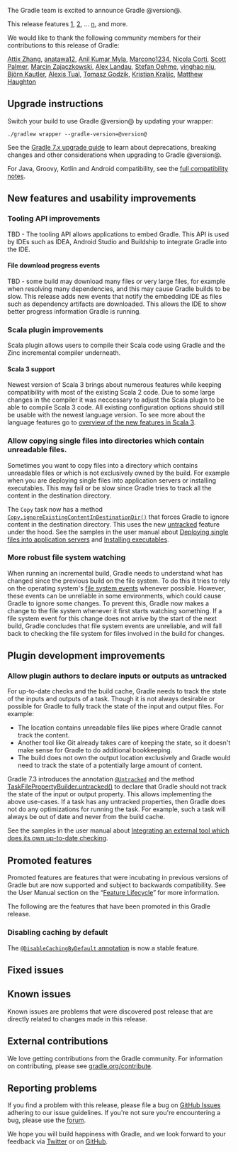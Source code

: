 The Gradle team is excited to announce Gradle @version@.

This release features [1](), [2](), ... [n](), and more.

We would like to thank the following community members for their contributions to this release of Gradle:
<!-- 
Include only their name, impactful features should be called out separately below.
 [Some person](https://github.com/some-person)
-->
[Attix Zhang](https://github.com/attix-zhang),
[anatawa12](https://github.com/anatawa12),
[Anil Kumar Myla](https://github.com/anilkumarmyla),
[Marcono1234](https://github.com/Marcono1234),
[Nicola Corti](https://github.com/cortinico),
[Scott Palmer](https://github.com/swpalmer),
[Marcin Zajączkowski](https://github.com/szpak),
[Alex Landau](https://github.com/AlexLandau),
[Stefan Oehme](https://github.com/oehme),
[yinghao niu](https://github.com/towith),
[Björn Kautler](https://github.com/Vampire),
[Alexis Tual](https://github.com/alextu),
[Tomasz Godzik](https://github.com/tgodzik),
[Kristian Kraljic](https://github.com/kristian),
[Matthew Haughton](https://github.com/3flex)


## Upgrade instructions

Switch your build to use Gradle @version@ by updating your wrapper:

`./gradlew wrapper --gradle-version=@version@`

See the [Gradle 7.x upgrade guide](userguide/upgrading_version_7.html#changes_@baseVersion@) to learn about deprecations, breaking changes and other considerations when upgrading to Gradle @version@.

For Java, Groovy, Kotlin and Android compatibility, see the [full compatibility notes](userguide/compatibility.html).

<!-- Do not add breaking changes or deprecations here! Add them to the upgrade guide instead. --> 

<!-- 

================== TEMPLATE ==============================

<a name="FILL-IN-KEY-AREA"></a>
### FILL-IN-KEY-AREA improvements

<<<FILL IN CONTEXT FOR KEY AREA>>>
Example:
> The [configuration cache](userguide/configuration_cache.html) improves build performance by caching the result of
> the configuration phase. Using the configuration cache, Gradle can skip the configuration phase entirely when
> nothing that affects the build configuration has changed.

#### FILL-IN-FEATURE
> HIGHLIGHT the usecase or existing problem the feature solves
> EXPLAIN how the new release addresses that problem or use case
> PROVIDE a screenshot or snippet illustrating the new feature, if applicable
> LINK to the full documentation for more details 

================== END TEMPLATE ==========================


==========================================================
ADD RELEASE FEATURES BELOW
vvvvvvvvvvvvvvvvvvvvvvvvvvvvvvvvvvvvvvvvvvvvvvvvvvvvvvvvvv

--->

## New features and usability improvements

<a name="tooling-api"></a>
### Tooling API improvements

TBD - The tooling API allows applications to embed Gradle. This API is used by IDEs such as IDEA, Android Studio
and Buildship to integrate Gradle into the IDE.

#### File download progress events

TBD - some build may download many files or very large files, for example when resolving many dependencies, and this
may cause Gradle builds to be slow. This release adds new events that notify the embedding IDE as files such as
dependency artifacts are downloaded. This allows the IDE to show better progress information Gradle is running.

<a name="scala"></a>
### Scala plugin improvements

Scala plugin allows users to compile their Scala code using Gradle and the Zinc incremental compiler underneath.

#### Scala 3 support

Newest version of Scala 3 brings about numerous features while keeping compatibility with most of the existing
Scala 2 code. Due to some large changes in the compiler it was neccessary to adjust the Scala plugin
to be able to compile Scala 3 code. All existing configuration options should still be usable with the newest
language version. To see more about the language features go to
[overview of the new features in Scala 3](https://docs.scala-lang.org/scala3/new-in-scala3.html).

### Allow copying single files into directories which contain unreadable files.

Sometimes you want to copy files into a directory which contains unreadable files or which is not exclusively owned by the build.
For example when you are deploying single files into application servers or installing executables.
This may fail or be slow since Gradle tries to track all the content in the destination directory.

The `Copy` task now has a method [`Copy.ignoreExistingContentInDestinationDir()`](dsl/org.gradle.api.tasks.Copy.html#org.gradle.api.tasks.Copy:ignoreExistingContentInDestinationDir()) that forces Gradle to ignore content in the destination directory.
This uses the new [untracked](#untracked) feature under the hood.
See the samples in the user manual about [Deploying single files into application servers](userguide/working_with_files.html#sec:copy_deploy) and [Installing executables](userguide/working_with_files.html#sec:install_executable).

### More robust file system watching

When running an incremental build, Gradle needs to understand what has changed since the previous build on the file system.
To do this it tries to rely on the operating system's [file system events](userguide/gradle_daemon.html#sec:daemon_watch_fs) whenever possible.
However, these events can be unreliable in some environments, which could cause Gradle to ignore some changes.
To prevent this, Gradle now makes a change to the file system whenever it first starts watching something.
If a file system event for this change does not arrive by the start of the next build, Gradle concludes that file system events are unreliable, and will fall back to checking the file system for files involved in the build for changes.  

<a name="plugin-development-improvements"></a>
## Plugin development improvements

<a name="untracked"></a>
### Allow plugin authors to declare inputs or outputs as untracked

For up-to-date checks and the build cache, Gradle needs to track the state of the inputs and outputs of a task.
Though it is not always desirable or possible for Gradle to fully track the state of the input and output files.
For example:
- The location contains unreadable files like pipes where Gradle cannot track the content.
- Another tool like Git already takes care of keeping the state, so it doesn't make sense for Gradle to do additional bookkeeping.
- The build does not own the output location exclusively and Gradle would need to track the state of a potentially large amount of content.

Gradle 7.3 introduces the annotation [`@Untracked`](javadoc/org/gradle/api/tasks/Untracked.html) and the method [TaskFilePropertyBuilder.untracked()](javadoc/org/gradle/api/tasks/TaskFilePropertyBuilder.html##untracked--) to declare that Gradle should not track the state of the input or output property.
This allows implementing the above use-cases.
If a task has any untracked properties, then Gradle does not do any optimizations for running the task.
For example, such a task will always be out of date and never from the build cache.

See the samples in the user manual about [Integrating an external tool which does its own up-to-date checking](userguide/more_about_tasks.html#sec:untracked_external_tool).

<!--

^^^^^^^^^^^^^^^^^^^^^^^^^^^^^^^^^^^^^^^^^^^^^^^^^^^^^^^^^^
ADD RELEASE FEATURES ABOVE
==========================================================

-->

## Promoted features
Promoted features are features that were incubating in previous versions of Gradle but are now supported and subject to backwards compatibility.
See the User Manual section on the “[Feature Lifecycle](userguide/feature_lifecycle.html)” for more information.

The following are the features that have been promoted in this Gradle release.

### Disabling caching by default

The [`@DisableCachingByDefault` annotation](userguide/build_cache.html#sec:task_output_caching_disabled_by_default) is now a stable feature.

## Fixed issues

## Known issues

Known issues are problems that were discovered post release that are directly related to changes made in this release.

## External contributions

We love getting contributions from the Gradle community. For information on contributing, please see [gradle.org/contribute](https://gradle.org/contribute).

## Reporting problems

If you find a problem with this release, please file a bug on [GitHub Issues](https://github.com/gradle/gradle/issues) adhering to our issue guidelines.
If you're not sure you're encountering a bug, please use the [forum](https://discuss.gradle.org/c/help-discuss).

We hope you will build happiness with Gradle, and we look forward to your feedback via [Twitter](https://twitter.com/gradle) or on [GitHub](https://github.com/gradle).
